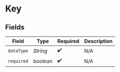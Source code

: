# Key


## Fields

| Field              | Type               | Required           | Description        |
| ------------------ | ------------------ | ------------------ | ------------------ |
| `dataType`         | *String*           | :heavy_check_mark: | N/A                |
| `required`         | *boolean*          | :heavy_check_mark: | N/A                |